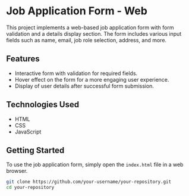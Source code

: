# Job Application Form - Web

This project implements a web-based job application form with form validation and a details display section. The form includes various input fields such as name, email, job role selection, address, and more.

## Features

- Interactive form with validation for required fields.
- Hover effect on the form for a more engaging user experience.
- Display of user details after successful form submission.

## Technologies Used

- HTML
- CSS
- JavaScript

## Getting Started

To use the job application form, simply open the `index.html` file in a web browser.

```bash
git clone https://github.com/your-username/your-repository.git
cd your-repository
